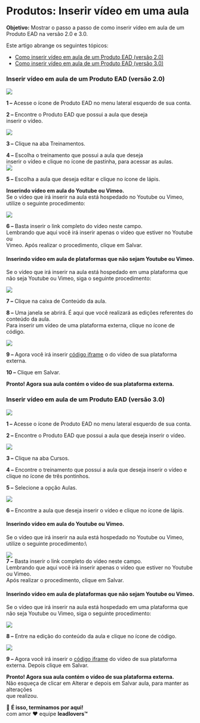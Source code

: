 # Produtos: Inserir vídeo em uma aula

**Objetivo:**  Mostrar o passo a passo de como inserir vídeo em aula de um Produto EAD na versão 2.0 e 3.0.

Este artigo abrange os seguintes tópicos:

* [Como inserir vídeo em aula de um Produto EAD (versão 2.0)](broken-reference)
* [Como inserir vídeo em aula de um Produto EAD (versão 3.0)](broken-reference)

### **Inserir vídeo em aula de um Produto EAD (versão 2.0)** <a href="#h_01fxk2btgzy5ywjyrghc8bbvkt" id="h_01fxk2btgzy5ywjyrghc8bbvkt"></a>

![](https://suporte.love/wp-content/uploads/2020/07/aula\_1.png)

**1 –** Acesse o ícone de Produto EAD no menu lateral esquerdo de sua conta.

**2 –** Encontre o Produto EAD que possui a aula que deseja\
inserir o vídeo.

![](https://suporte.love/wp-content/uploads/2020/07/aula\_2.png)

**3 –** Clique na aba Treinamentos.

**4 –** Escolha o treinamento que possui a aula que deseja\
inserir o vídeo e clique no ícone de pastinha, para acessar as aulas.\
![](https://suporte.love/wp-content/uploads/2020/07/aula\_3.png)

**5 –** Escolha a aula que deseja editar e clique no ícone de lápis.

**Inserindo vídeo em aula do Youtube ou Vimeo.**\
Se o vídeo que irá inserir na aula está hospedado no Youtube ou Vimeo, utilize o seguinte procedimento:

![](https://suporte.love/wp-content/uploads/2020/07/aula\_4.png)

**6 –** Basta inserir o link completo do vídeo neste campo.\
Lembrando que aqui você irá inserir apenas o vídeo que estiver no Youtube ou\
Vimeo. Após realizar o procedimento, clique em Salvar.

#### **Inserindo vídeo em aula de plataformas que não sejam Youtube ou Vimeo.**

Se o vídeo que irá inserir na aula está hospedado em uma plataforma que não seja Youtube ou Vimeo, siga o seguinte procedimento:

![](https://suporte.love/wp-content/uploads/2020/07/aula\_5.png)

**7 –** Clique na caixa de Conteúdo da aula.

**8 –** Uma janela se abrirá. É aqui que você realizará as edições referentes do conteúdo da aula.\
Para inserir um vídeo de uma plataforma externa, clique no ícone de código.

![](https://suporte.love/wp-content/uploads/2020/07/aula\_6.png)

**9 –** Agora você irá inserir [código iframe](https://suporte.love/iframe/) o do vídeo de sua plataforma externa.

**10 –** Clique em Salvar.

**Pronto! Agora sua aula contém o vídeo de sua plataforma externa.**

### **Inserir vídeo em aula de um Produto EAD (versão 3.0)** <a href="#h_01fxk2bz8mf6cr3kjb8fzvfga5" id="h_01fxk2bz8mf6cr3kjb8fzvfga5"></a>

![](https://suporte.love/wp-content/uploads/2020/07/aula\_7.png)

**1 –** Acesse o ícone de Produto EAD no menu lateral esquerdo de sua conta.

**2 –** Encontre o Produto EAD que possui a aula que deseja inserir o vídeo.

![](https://suporte.love/wp-content/uploads/2020/07/aula\_8.png)

**3 –** Clique na aba Cursos.

**4 –** Encontre o treinamento que possui a aula que deseja inserir o vídeo e clique no ícone de três pontinhos.

**5 –** Selecione a opção Aulas.

![](https://suporte.love/wp-content/uploads/2020/07/aula\_9.png)

**6 –** Encontre a aula que deseja inserir o vídeo e clique no ícone de lápis.

#### **Inserindo vídeo em aula do Youtube ou Vimeo.**

Se o vídeo que irá inserir na aula está hospedado no Youtube ou Vimeo, utilize o seguinte procedimento:\


![](https://suporte.love/wp-content/uploads/2020/07/aula\_11.png)\
**7 –** Basta inserir o link completo do vídeo neste campo.\
Lembrando que aqui você irá inserir apenas o vídeo que estiver no Youtube ou Vimeo.\
Após realizar o procedimento, clique em Salvar.

#### **Inserindo vídeo em aula de plataformas que não sejam Youtube ou Vimeo.**

Se o vídeo que irá inserir na aula está hospedado em uma plataforma que não seja Youtube ou Vimeo, siga o seguinte procedimento:

![](https://suporte.love/wp-content/uploads/2020/07/aula\_12.png)

**8 –** Entre na edição do conteúdo da aula e clique no ícone de código.

![](https://suporte.love/wp-content/uploads/2020/07/aula\_13.png)

**9 –** Agora você irá inserir o [código iframe](https://suporte.love/iframe/) do vídeo de sua plataforma externa. Depois clique em Salvar.

**Pronto! Agora sua aula contém o vídeo de sua plataforma externa.**\
Não esqueça de clicar em Alterar e depois em Salvar aula, para manter as alterações\
que realizou.

🏁 **É isso, terminamos por aqui!**\
com amor ❤ equipe **leadlovers™**
